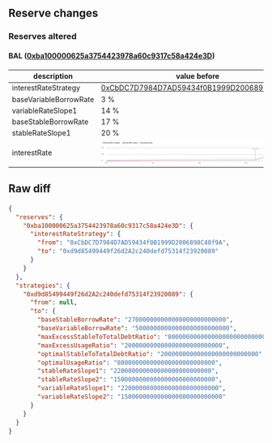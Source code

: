 ## Reserve changes

### Reserves altered

#### BAL ([0xba100000625a3754423978a60c9317c58a424e3D](https://etherscan.io/address/0xba100000625a3754423978a60c9317c58a424e3D))

| description | value before | value after |
| --- | --- | --- |
| interestRateStrategy | [0xCbDC7D7984D7AD59434f0B1999D2006898C40f9A](https://etherscan.io/address/0xCbDC7D7984D7AD59434f0B1999D2006898C40f9A) | [0xd9d85499449f26d2A2c240defd75314f23920089](https://etherscan.io/address/0xd9d85499449f26d2A2c240defd75314f23920089) |
| baseVariableBorrowRate | 3 % | 5 % |
| variableRateSlope1 | 14 % | 22 % |
| baseStableBorrowRate | 17 % | 27 % |
| stableRateSlope1 | 20 % | 22 % |
| interestRate | ![before](/.assets/9b76f4d701a0fb8c25bd52913ac796d725cc2e09.svg) | ![after](/.assets/f3726ff23cc2fccdef4119f3fe7a7c6fe9fcd827.svg) |

## Raw diff

```json
{
  "reserves": {
    "0xba100000625a3754423978a60c9317c58a424e3D": {
      "interestRateStrategy": {
        "from": "0xCbDC7D7984D7AD59434f0B1999D2006898C40f9A",
        "to": "0xd9d85499449f26d2A2c240defd75314f23920089"
      }
    }
  },
  "strategies": {
    "0xd9d85499449f26d2A2c240defd75314f23920089": {
      "from": null,
      "to": {
        "baseStableBorrowRate": "270000000000000000000000000",
        "baseVariableBorrowRate": "50000000000000000000000000",
        "maxExcessStableToTotalDebtRatio": "800000000000000000000000000",
        "maxExcessUsageRatio": "200000000000000000000000000",
        "optimalStableToTotalDebtRatio": "200000000000000000000000000",
        "optimalUsageRatio": "800000000000000000000000000",
        "stableRateSlope1": "220000000000000000000000000",
        "stableRateSlope2": "1500000000000000000000000000",
        "variableRateSlope1": "220000000000000000000000000",
        "variableRateSlope2": "1500000000000000000000000000"
      }
    }
  }
}
```